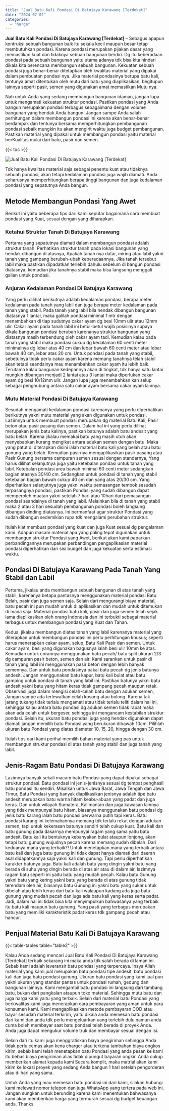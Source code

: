 ```yaml
---
title: "Jual Batu Kali Pondasi Di Batujaya Karawang [Terdekat]"
date: "2024-07-02"
categories: 
  - "harga"
---
```


**Jual Batu Kali Pondasi Di Batujaya Karawang \[Terdekat\]** – Sebagus apapun kontruksi sebuah bangunan baik itu sekala kecil maupun besar tetap membutuhkan pondasi. Karena pondasi merupakan pijakan dasar yang memastikan kuat dan tidaknya sebuah bangunan berdiri. Dg itu keberadaan pondasi pada sebuah bangunan yaitu utama adanya tdk bisa kita hindari dikala kita berencana membangun sebuah bangunan. Kekuatan sebuah pondasi juga benar-benar ditetapkan oleh kwalitas material yang dipakai dalam pembuatan pondasi nya. Jika material pondasinya berupa batu kali, tentunya amat ditentukan oleh mutu dari batu yang diaplikasikan, begitupun lainnya seperti pasir, semen yang digunakan amat memastikan Mutu nya.

Nah untuk Anda yang sedang membangun bangunan idaman, jangan lupa untuk mengamati kekuatan struktur pondasi. Pastikan pondasi yang Anda bangun merupakan pondasi terbagus sebagaimana dengan volume bangunan yang hendak Anda bangun. Jangan sampe Anda salah perhitungan dalam membangun pondasi ini karena akan benar-benar berdampak dan tentunya bersama memperhitungkan pembangunan pondasi sebaik mungkin itu akan mengirit waktu juga budget pembangunan. Pastikan material yang dipakai untuk membangun pondasi yaitu material berKualitas mulai dari batu, pasir dan semen.

{{< toc >}}

![Jual Batu Kali Pondasi Di Batujaya Karawang [Terdekat]](/images/jual-batu-kali-03.png)

Tdk hanya kwalitas material saja sebagai penentu kuat atau tidaknya sebuah pondasi, akan tetapi kedalaman pondasi juga wajib diamati. Anda seharusnya memperhitungkan berapa tinggi bangunan dan juga kedalaman pondasi yang sepatutnya Anda bangun.

## Metode Membangun Pondasi Yang Awet

Berikut ini yaitu beberapa tips dari kami seputar bagaimana cara membuat pondasi yang Kuat, sesuai dengan yang diharapkan.

### Ketahui Struktur Tanah Di Batujaya Karawang

Pertama yang sepatutnya diamati dalam membangun pondasi adalah struktur tanah. Perhatikan struktur tanah pada lokasi bangunan yang hendak dibangun di atasnya, Apakah tanah nya datar, miring atau labil yakni tanah yang gampang berubah-ubah keberadaannya. Jika tanah tersebut labil maka pastikan dipadatkan terlebih dahulu sebelum di bangun pondasi diatasnya, kemudian jika tanahnya stabil maka bisa langsung menggali galian untuk pondasi.

### Anjuran Kedalaman Pondasi Di Batujaya Karawang

Yang perlu dilihat berikutnya adalah kedalaman pondasi, berapa meter kedalaman pada tanah yang labil dan juga berapa meter kedalaman pada tanah yang stabil. Pada tanah yang labil bila hendak dibangun bangunan diatasnya 1 lantai, maka galilah pondasi minimal 1 mtr dengan menambahkan di tiap sudutnya cakar ayam dg besi 10mm ulir atau 12mm ulir. Cakar ayam pada tanah labil ini betul-betul wajib posisinya supaya dikala bangunan pondasi berubah karenanya struktur bangunan yang diatasnya masih terbendung oleh cakar ayam tadi. Kemudian kalau pada tanah yang stabil maka pondasi cukup dg kedalaman 60 centi meter minimalnya dg lebar atas 40 cm dan lebar bawah 60 centi meter atau lebar bawah 40 cm, lebar atas 20 cm. Untuk pondasi pada tanah yang stabil, sebetulnya tidak perlu cakar ayam karena memang tanahnya telah stabil akan tetapi seandainya mau menambahkan cakar ayam itu lebih baik. Terutama kalau bangunan kedepannya akan di tingkat, tdk hanya satu lantai mungkin dibangun menjadi 2 lantai atau 3 lantai maka diperlukan cakar ayam dg besi 10/12mm ulir. Jangan lupa juga menambahkan kan selup sebagai penghubung antara satu cakar ayam bersama cakar ayam lainnya.

### Mutu Material Pondasi Di Batujaya Karawang

Sesudah mengamati kedalaman pondasi karenanya yang perlu diperhatikan berikutnya yakni mutu material yang akan digunakan untuk pondasi. Lazimnya untuk membuat pondasi merupakan dg material Batu Kali, Pasir beton atau pasir pasang dan semen. Dalam hal ini yang perlu dilihat merupakan jenis batu kalinya, pastikan batunya adalah batu andesit yang batu belah. Karena jikalau memakai batu yang masih utuh akan menyebabkan kurang mengikat antara adukan semen dengan batu. Maka yang patut di diterapkan disini ialah material batu kali yang belah atau batu gunung yang belah. Kemudian pasirnya mengaplikasikan pasir pasang atau Pasir Gunung bersama campuran semen sesuai dengan standarnya, Yang harus dilihat selanjutnya juga yaitu ketebalan pondasi untuk tanah yang labil. Ketebalan pondasi area bawah minimal 60 centi meter sedangkan bagian atasnya 30/40 cm. Sedangkan untuk pondasi di tanah yang stabil ketebalan bagian bawah cukup 40 cm dan yang atas 20/30 cm. Yang diperhatikan selanjutnya juga yakni waktu pemasangan tembok sesudah terpasangnya pondasi, pastikan Pondasi yang sudah dibangun dapat memperoleh muatan yakni setelah 7 hari atau 10hari dari pemasangan pondasi seandainya di tanah yang labil. Melainkan bila di tanah yang stabil maka 2 atau 3 hari sesudah pembangunan pondasi boleh langsung dibangun dinding diatasnya. Ini bermanfaat agar struktur Pondasi yang sudah dibangun sedemikian rupa tdk mengalami perubahan struktur.

Itulah kiat membuat pondasi yang kuat dan juga Kuat sesuai dg pengalaman kami. Adapun macam material apa yang paling tepat digunakan untuk membangun struktur Pondasi yang Awet, berikut akan kami paparkan perbandingannya merupakan perbandingan pengaplikasian material pondasi diperhatikan dari sisi budget dan juga kekuatan serta estimasi waktu.

## Pondasi Di Batujaya Karawang Pada Tanah Yang Stabil dan Labil

Pertama, jikalau anda membangun sebuah bangunan di atas tanah yang stabil, karenanya betapa pantasnya menggunakan material pondasi Batu Belah, pasir dan juga semen saja. Selain dari mengurangi biaya material, batu pecah ini pun mudah untuk di aplikasikan dan mudah untuk ditemukan di mana saja. Material pondasi batu kali, pasir dan juga semen telah sejak lama diaplikasikan oleh orang Indonesia dan ini terbukti sebagai material terbagus untuk membangun pondasi yang Kuat dan Tahan.

Kedua, jikalau membangun diatas tanah yang labil karenanya material yang diterapkan untuk membangun pondasi ini perlu perhitungan khusus; seperti harus menerapkan cakar ayam, selup, Batu Kali Pasir dan semen. Untuk cakar ayam, besi yang digunakan bagusnya ialah besi ulir 10mm ke atas. Kemudian untuk corannya menggunakan batu pecah/ batu split ukuran 2/3 dg campuran pasir beton, semen dan air. Kami sarankan untuk pasir di tanah yang labil ini menggunakan pasir beton dengan lebih banyak semennya. Dan untuk batu pondasinya pakai batu pecah dg jenis batunya andesit. Jangan menggunakan batu kapur, batu kali bulat atau batu gamping untuk pondasi di tanah yang labil ini. Pastikan batunya yakni batu andesit yakni batu yang hitam keras tidak gampang pecah maupun retak. Observasi juga dalam mengisi celah-celah batu dengan adukan semen, Jangan sampe ada terlewatkan celah kosong atau bolong. Karena tak jarang tukang tidak terlalu mengamati atau tidak terlalu teliti dalam hal ini, sehingga kalau antara batu pondasi dg adukan semen tidak rapat maka akan ada celah untuk bergeser, sehingga ini mengancam kestabilan struktur pondasi. Selain itu, ukuran batu pondasi juga yang hendak digunakan dapat diamati jangan memilih batu Pondasi yang berukuran dibawah 10cm. Pilihlah ukuran batu Pondasi yang diatas diameter 10, 15, 20, hingga dengan 30 cm.

Itulah tips dari kami perihal memilih bahan material yang pas untuk membangun struktur pondasi di atas tanah yang stabil dan juga tanah yang labil.

## Jenis-Ragam Batu Pondasi Di Batujaya Karawang

Lazimnya banyak sekali macam batu Pondasi yang dapat dipakai sebagai struktur pondasi. Batu pondasi ini jenis-jenisnya sesuai dg tempat penghasil batu pondasi itu sendiri. Misalkan untuk Jawa Barat, Jawa Tengah dan Jawa Timur, Batu Pondasi yang banyak diaplikasikan jenisnya adalah tipe batu andesit merupakan batu warna hitam keabu-abuan yang padat dan juga keras. Dan untuk wilayah Sumatera, Kalimantan dan juga kawasan lainnya yang tidak mempunyai batu hitam, biasanya menggunakan batu pondasi dg jenis batu karang ialah batu pondasi berwarna putih tapi keras. Batu pondasi karang ini kelemahannya memang tdk terlalu rekat dengan adukan semen, tapi untuk kekerasan batunya sendiri telah cukup kuat. Batu kali dan batu gunung pada dasarnya mempunyai ragam yang sama yaitu batu andesit. Batu kali itu bentuknya kebanyakan bulat ataupun lonjong, akan tetapi batu gunung wujudnya pecah karena memang sudah dibelah. Dari keduanya mana yang terbaik?! Untuk menetapkan mana yang terbaik antara batu kali dan juga batu gunung ini tidak dapat hanya diamati dari daerah asal didapatkannya saja yakni kali dan gunung. Tapi perlu diperhatikan karakter batunya juga. Batu kali adalah batu yang dingin yakni batu yang berada di suhu yang dingin berada di atas air atau di dalam air, lazimnya ragam batu seperti ini yaitu batu yang mudah pecah. Kalau batu Gunung yakni batu yang kering yakni batu yang berada di atas gunung tidak terendam oleh air, biasanya batu Gunung ini yakni batu yang sukar untuk dibelah atau lebih keras dari batu kali walaupun kadang ada juga batu gunung yang mudah pecah dan juga ada batu kali yang keras serta padat. Jadi, dalam hal ini tidak bisa kita menyimpulkan bahwasanya yang terbaik itu batu kali maupun batu gunung. Yang pasti yang terbagus merupakan batu yang memiliki karakteristik padat keras tdk gampang pecah atau hancur.

## Penjual Material Batu Kali Di Batujaya Karawang

{{< table-tables table="table2" >}}

Kalau Anda sedang mencari Jual Batu Kali Pondasi Di Batujaya Karawang \[Terdekat\] terbaik sekarang ini maka anda tdk salah berada di laman ini. Sebab kami adalah leveransir batu pondasi yang terpercaya. Insya Allah material yang kami jual merupakan batu pondasi tipe andesit, batu pondasi kali dan juga batu pondasi gunung. Ukuran batu pondasi yang kami jual pun yakni ukuran yang standar pantas untuk pondasi rumah, gedung dan bangunan lainnya. Kami mengambil batu pondasi ini langsung dari tambang batu, bukan dari pangkalan ataupun toko material. Sehingga mutu batu dan juga harga kami yaitu yang terbaik. Selain dari material batu Pondasi yang berkwalitas kami juga menerapkan cara pembayaran yang aman untuk para konsumen kami. Kami mengaplikasikan metode pembayaran COD atau bayar sesudah material terkirim, yaitu dikala anda memesan batu pondasi dari kami dan anda tdk perlu mengeluarkan uang terlebih dulu namun anda cuma boleh membayar saat batu pondasi telah berada di proyek Anda. Anda juga dapat mengukur volume truk dan membayar sesuai dengan isi.

Selain dari itu kami juga menggratiskan biaya pengiriman sehingga Anda tidak perlu cemas akan kena charger atau terkena tambahan biaya ongkos kirim, sebab kami telah menetapkan batu Pondasi yang anda pesan ke kami itu bebas biaya pengiriman alias tidak dipungut bayaran ongkir. Anda cukup memberikan alamat kepada kami Secara komplit, maka matrial akan kami kirim ke lokasi proyek yang sedang Anda bangun 1 hari setelah pengorderan atau di hari yang sama.

Untuk Anda yang mau memesan batu pondasi ini dari kami, silakan hubungi kami melewati nomor telepon dan juga WhatsApp yang tertera pada web ini. Jangan sungkan untuk berunding karena kami menentukan bahwasanya kami akan memberikan harga yang termurah sesuai dg budget keuangan anda. Thanks

